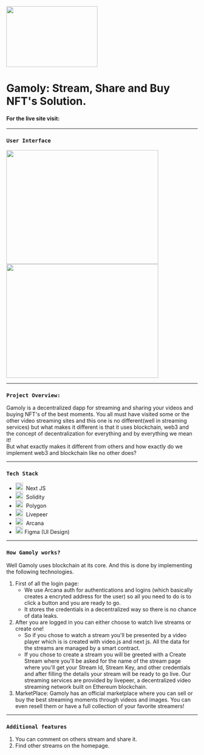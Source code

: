 <img src="https://user-images.githubusercontent.com/22388017/160281998-89313bba-6b0f-41cd-8b81-2b45479d445e.png" width="240" height="160"/>

# Gamoly: Stream, Share and Buy NFT's Solution.

#### For the live site visit:

---

### `User Interface`
<img src="https://user-images.githubusercontent.com/22388017/160283397-00eb3df3-7d29-4067-8f09-ea28518eebad.png" width="400" height="300"/> <img src="https://user-images.githubusercontent.com/22388017/160283494-5e855bcc-6d71-49d7-826b-562aabd8c6fb.png" width="400" height="300"/>

---

### `Project Overview:`
Gamoly is a decentralized dapp for streaming and sharing your videos and buying NFT's of the best moments.
You all must have visited some or the other video streaming sites and this one
is no different(well in streaming services) but what makes it different is that it uses
blockchain, web3 and the concept of decentralization for everything and by everything we mean it!<br>
But what exactly makes it different from others and how exactly do we implement web3 and blockchain like no other does?
<br>

---

### `Tech Stack`

* <img src="https://user-images.githubusercontent.com/22388017/160281180-667452d7-0fa5-4459-b853-4f7d8c1bbb7f.png" width="20" height="20"/>&nbsp;&nbsp;Next JS
* <img src="https://user-images.githubusercontent.com/22388017/160281711-2dea0da1-3350-46ba-9ec5-80c262b3f29b.png" width="20" height="20"/>&nbsp;&nbsp;Solidity
* <img src="https://user-images.githubusercontent.com/22388017/160281277-dcd83bd7-afbf-4e5b-aaee-2d3fca7919bc.svg" width="20" height="20"/>&nbsp;&nbsp;Polygon
* <img src="https://user-images.githubusercontent.com/22388017/160281440-3153952f-995e-492b-9ec2-abd84eb55fb0.png" width="20" height="20"/>&nbsp;&nbsp;Livepeer
* <img src="https://user-images.githubusercontent.com/22388017/160281520-1bc29d5f-a3e7-4288-b42d-46b5b87d51d5.png" width="20" height="20"/>&nbsp;&nbsp;Arcana
* <img src="https://user-images.githubusercontent.com/22388017/157878228-221f62a6-24fe-4c3e-beed-17180142fcb1.png" width="20" height="20"/>   Figma (UI Design)

---

### `How Gamoly works?`

Well Gamoly uses blockchain at its core. And this is done by implementing the
following technologies.<br>
1. First of all  the login page:
   - We use Arcana auth for authentications and logins (which basically creates
       a encryted address for the user) so all you need to do is to click
       a button and you are ready to go.<br>
   - It stores the credentials in a decentralized way so there is no chance of
       data leaks.
1. After you are logged in you can either choose to watch live streams or create
   one!
    - So if you chose to watch a stream you'll be presented by a video player
        which is is created with video.js and next js. All the data for the
        streams are managed by a smart contract.
    - If you chose to create a stream you will be greeted with a Create Stream
        where you'll be asked for the name of the stream page where you'll get your Stream Id, Stream Key, and        other credentials and after filling the details your stream will be ready to go live. Our streaming services are provided by livepeer, a decentralized video streaming network built on Ethereum blockchain. 
1. MarketPlace: Gamoly has an official marketplace where you can sell or buy the best
   streaming moments through videos and images. You can even resell them or have
   a full collection of your favorite streamers!

---

### `Additional features`
  1. You can comment on others stream and share it.
  1. Find other streams on the homepage.



